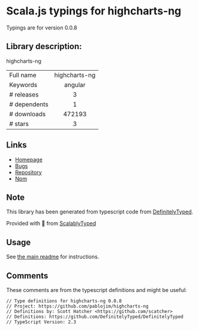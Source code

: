 
# Scala.js typings for highcharts-ng

Typings are for version 0.0.8

## Library description:
highcharts-ng

|                    |                 |
| ------------------ | :-------------: |
| Full name          | highcharts-ng |
| Keywords           | angular |
| # releases         | 3 |
| # dependents       | 1 |
| # downloads        | 472193 |
| # stars            | 3 |

## Links
- [Homepage](https://github.com/pablojim/highcharts-ng)
- [Bugs](https://github.com/pablojim/highcharts-ng/issues)
- [Repository](https://github.com/pablojim/highcharts-ng)
- [Npm](https://www.npmjs.com/package/highcharts-ng)
    


## Note
This library has been generated from typescript code from [DefinitelyTyped](https://definitelytyped.org).

Provided with :purple_heart: from [ScalablyTyped](https://github.com/oyvindberg/ScalablyTyped)

## Usage
See [the main readme](../../readme.md) for instructions.

## Comments

These comments are from the typescript definitions and might be useful:
```
// Type definitions for highcharts-ng 0.0.8
// Project: https://github.com/pablojim/highcharts-ng
// Definitions by: Scott Hatcher <https://github.com/scatcher>
// Definitions: https://github.com/DefinitelyTyped/DefinitelyTyped
// TypeScript Version: 2.3

```

